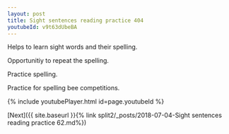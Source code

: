 ```yaml
---
layout: post
title: Sight sentences reading practice 404
youtubeId: v9t63dUbeBA
---
```

 
 
Helps to learn sight words and their spelling.

Opportunitiy to repeat the spelling. 

Practice spelling. 
 
Practice for spelling bee competitions. 
 
{% include youtubePlayer.html id=page.youtubeId %}
 
 

[Next]({{ site.baseurl }}{% link  split2/_posts/2018-07-04-Sight sentences reading practice 62.md%})
 
